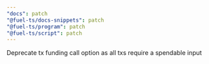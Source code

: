 ```yaml
---
"docs": patch
"@fuel-ts/docs-snippets": patch
"@fuel-ts/program": patch
"@fuel-ts/script": patch
---
```


Deprecate tx funding call option as all txs require a spendable input
